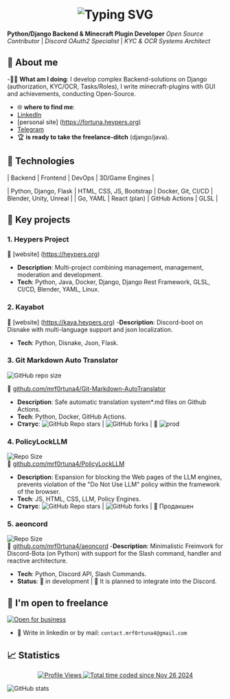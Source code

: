
<div align="center">
  <h1>
    <img src="https://readme-typing-svg.herokuapp.com?font=Jetbrains+mono&size=40&duration=3000&color=238956&center=true&vCenter=true&width=435&lines=Привет;Я+Mr_Fortuna+👋;" alt="Typing SVG" />
  </h1>
</div>

**Python/Django Backend & Minecraft Plugin Developer**
*Open Source Contributor* | *Discord OAuth2 Specialist* | *KYC & OCR Systems Architect*



## 🚀 About me
-👨‍💻 **What am I doing**: I develop complex Backend-solutions on Django (authorization, KYC/OCR, Tasks/Roles), I write minecraft-plugins with GUI and achievements, conducting Open-Source.
- 🌐 **where to find me**:
- [LinkedIn](https://www.linkedin.com/in/mrf0rtuna4)
- [personal site] (https://fortuna.heypers.org)
- [Telegram](https://t.me/mr_fortuna)
- 🏆 **is ready to take the freelance-ditch** (django/java).



## 🔧 Technologies
| Backend               | Frontend    | DevOps      | 3D/Game Engines |

| Python, Django, Flask | HTML, CSS, JS, Bootstrap | Docker, Git, CI/CD | Blender, Unity, Unreal |
| Go, YAML | React (plan) | GitHub Actions | GLSL            |



## 📂 Key projects

### 1. Heypers Project
🔗 [website] (https://heypers.org)
- **Description**: Multi-project combining management, management, moderation and development.
- **Tech**: Python, Java, Docker, Django, Django Rest Framework, GLSL, CI/CD, Blender, YAML, Linux.



### 2. Kayabot
🔗 [website] (https://kaya.heypers.org)
-**Description**: Discord-boot on Disnake with multi-language support and json localization.
- **Tech**: Python, Disnake, Json, Flask.



### 3. Git Markdown Auto Translator
![GitHub repo size](https://img.shields.io/github/repo-size/mrf0rtuna4/Git-Markdown-AutoTranslator)

🔗 [github.com/mrf0rtuna4/Git-Markdown-AutoTranslator](https://github.com/mrf0rtuna4/Git-Markdown-AutoTranslator)
- **Description**: Safe automatic translation system*.md files on Github Actions.
- **Tech**: Python, Docker, GitHub Actions.
- **Статус**: ![GitHub Repo stars](https://img.shields.io/github/stars/mrf0rtuna4/Git-Markdown-AutoTranslator) | ![GitHub forks](https://img.shields.io/github/forks/mrf0rtuna4/Git-Markdown-AutoTranslator) | 🚀 ![prod](https://img.shields.io/github/actions/workflow/status/mrf0rtuna4/Git-Markdown-AutoTranslator/development.yml)



### 4. PolicyLockLLM
![Repo Size](https://img.shields.io/github/repo-size/mrf0rtuna4/PolicyLockLLM)  
🔗 [github.com/mrf0rtuna4/PolicyLockLLM](https://github.com/mrf0rtuna4/PolicyLockLLM)
- **Description**: Expansion for blocking the Web pages of the LLM engines, prevents violation of the "Do Not Use LLM" policy within the framework of the browser.
- **Tech**: JS, HTML, CSS, LLM, Policy Engines.
- **Статус**: ![GitHub Repo stars](https://img.shields.io/github/stars/mrf0rtuna4/PolicyLockLLM) | ![GitHub forks](https://img.shields.io/github/forks/mrf0rtuna4/PolicyLockLLM) | 🚀 Продакшен



### 5. aeoncord
![Repo Size](https://img.shields.io/github/repo-size/mrf0rtuna4/aeoncord)  
🔗 [github.com/mrf0rtuna4/aeoncord](https://github.com/mrf0rtuna4/aeoncord)
-**Description**: Minimalistic Freimvork for Discord-Bota (on Python) with support for the Slash command, handler and reactive architecture.
- **Tech**: Python, Discord API, Slash Commands.
- **Status**: 🧪 in development | 🔐 It is planned to integrate into the Discord.



## 💼 I'm open to freelance
[![Open for business](https://img.shields.io/badge/Open%20for-Freelance-green)](https://www.linkedin.com/in/mrf0rtuna4)
- 📩 Write in linkedin or by mail: `contact.mrf0rtuna4@gmail.com`



## 📈 Statistics

<div align="center">
  <a href="https://github.com/mrf0rtuna4">
    <img src="https://komarev.com/ghpvc/?username=mrf0rtuna4&style=flat-square&color=green&label=Profile+Views" alt="Profile Views" />
  </a>
  <a href="https://wakatime.com/@mr_fortuna"><img src="https://wakatime.com/badge/user/6cbc12fa-3e1e-4cbd-908d-0c349269741c.svg" alt="Total time coded since Nov 26 2024" /></a> 
</div>

![GitHub stats](https://github-readme-stats.vercel.app/api?username=mrf0rtuna4&show_icons=true&theme=radical
)